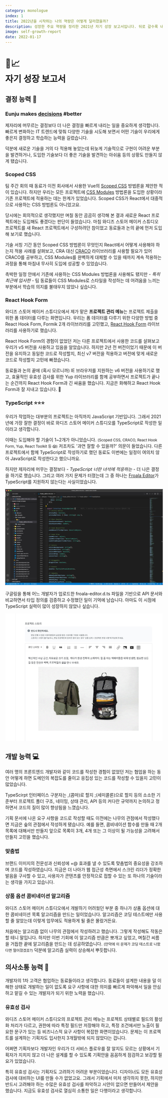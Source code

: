 ```yaml
---
category: monologue
index: 1
title: 2022년을 시작하는 나의 역량은 어떻게 달라졌을까?
description: 성장한 주요 역량을 정리한 2021년 자기 성장 보고서입니다. 뒤로 갈수록 내용이 부실한 건 비밀입니다.
image: self-growth-report
date: 2022-01-17
---
```


# 🤩📈<br />자기 성장 보고서

## 결정 능력 🧐

### Eunju makes <u>**decisions**</u> #better

제자리에 머무르는 결정보다 더 나은 결정을 빠르게 내리는 일을 중요하게 생각합니다. 빠르게 변화하는 IT 트렌드에 맞춰 다양한 기술을 시도해 보면서 어떤 기술이 우리에게 좋은지 결정하고 학습하는 능력을 길렀습니다.

덕분에 새로운 기술을 거의 다 적용해 놓았는데 뒤늦게 기술적으로 구현이 어려운 부분을 발견하거나, 도입한 기술보다 더 좋은 기술을 발견하는 아쉬움 등의 상황도 만들지 않게 됐습니다.

### Scoped CSS

팀 주간 회의 때 동료가 이전 회사에서 사용한 Vue의 [Scoped CSS](https://vue-loader.vuejs.org/guide/scoped-css.html) 방법론을 제안한 적이 있습니다. 하지만 우리는 모든 프로젝트에 [CSS Modules](https://github.com/css-modules/css-modules) 방법론을 도입한 상황이라 기존 프로젝트에 적용하는 데는 한계가 있었습니다. Scoped CSS가 React에서 대중적으로 사용하는 CSS 방법론도 아니었고요.

당시에는 회의적으로 생각했지만 며칠 동안 곰곰히 생각해 본 결과 새로운 React 프로젝트에는 도입해도 좋겠다는 판단이 들었습니다. 마침 와디즈 스토어 메이커 스튜디오 프로젝트를 새 React 프로젝트에서 구성하려던 참이었고 동료들과 논의 끝에 먼저 도입해 보기로 했습니다.

기술 서칭 기간 동안 Scoped CSS 방법론이 무엇인지 React에서 어떻게 사용해야 하는지 적용 사례를 살펴보고, CRA 대신 [CRACO](https://github.com/gsoft-inc/craco) 라이브러리를 사용할 필요가 있어 CRACO를 공부하고, CSS Modules를 완벽하게 대체할 수 있을 때까지 계속 적용하는 과정을 통해 마침내 무사히 도입에 성공할 수 있었습니다.

촉박한 일정 안에서 기존에 사용하는 CSS Modules 방법론을 사용해도 됐지만 *- 특히 최근에 입사한 -* 팀 동료들이 CSS Modules로 스타일을 작성하는 데 어려움을 느끼는 부분에서 학습의 의지를 불태우지 않았나 싶습니다.

### React Hook Form

와디즈 스토어 메이커 스튜디오에서 제가 맡은 **프로젝트 관리 메뉴**는 프로젝트 제출을 위한 폼 데이터를 다루는 화면입니다. 우리는 폼 데이터를 다루기 위한 다양한 방법 중 React Hook Form, Formik 2개 라이브러리를 고민했고, [React Hook Form](https://react-hook-form.com/kr) 라이브러리를 사용하기로 했습니다.

React Hook Form의 경험이 없었던 저는 다른 프로젝트에서 사용한 코드를 살펴보고 우리가 v5 버전을 사용하고 있음을 알았습니다. 하지만 2년 전 버전이었기 때문에 이 버전을 유지하고 동일한 코드로 작성할지, 최신 v7 버전을 적용하고 버전에 맞게 새로운 코드로 작성할지 고민에 빠졌습니다.

동료들과 논의 끝에 (혹시 모르니까) IE 브라우저를 지원하는 v6 버전을 사용하기로 했고, 효율적인 유효성 검사를 위한 Yup 라이브러리를 함께 공부하면서 프로젝트가 끝나는 순간까지 React Hook Form과 긴 싸움을 했습니다. 지금은 화해하고 React Hook Form과 잘 지내고 있습니다. 🤝

### TypeScript ⭐️⭐️⭐️

우리가 작업하는 대부분의 프로젝트는 아직까지 JavaScript 기반입니다. 그래서 2021년에 가장 잘한 결정이 바로 와디즈 스토어 메이커 스튜디오를 TypeScript로 작성한 일이라고 생각합니다.

이때는 도입해야 할 기술이 1~2개가 아니었습니다. <small>(Scoped CSS, CRACO, React Hook Form, Yup, React Toolkit 등 😱)</small> 저조차도 '과연 잘할 수 있을까?' 의문이 들었습니다. 다른 프로젝트에서 함께 TypeScript로 작성하기로 했던 동료도 이번에는 일정이 여의치 않아 JavaScript로 작성한다고 했으니까요.

하지만 제자리에 머무는 결정보다 *- TypeScript 너란 녀석에 적응하는 -* 더 나은 결정을 하기로 했습니다. 그리고 여러 가지 문제가 터졌는데 그 중 하나는 [Froala Editor](https://github.com/froala/wysiwyg-editor-release)가 TypeScript를 지원하지 않는다는 사실이었습니다.

![Froala Editor 타입 정의하기](./declare-froala-editor.jpg)

구글링을 통해 어느 개발자가 업로드한 froala-editor.d.ts 파일을 기반으로 API 문서와 비교하면서 타입 정의를 검증하고 수정했던 일이 기억에 남습니다. 아마도 이 시점에 TypeScript 실력이 많이 성장하지 않았나 싶습니다.

![스튜디오 화면에 적용한 Froala Editor](./froala-editor-in-maker-studio.jpg)

## 개발 능력 💻

여러 명의 프론트엔드 개발자와 같이 코드를 작성한 경험이 없었던 저는 협업을 하는 동안 어떻게 하면 도메인의 복잡도를 줄이고 응집성 있는 코드를 작성할 수 있을지 고민이 많았습니다.

TypeScirpt 인터페이스 구분자는 ,(콤마)로 할지 ;(세미콜론)으로 할지 등의 소소한 기준부터 프로젝트 폴더 구조, 네이밍, 상태 관리, API 등의 커다란 규약까지 논의하고 정하면서 코드의 질이 많이 향상됨을 느꼈습니다.

기획 문서에 나온 요구 사항을 코드로 작성할 때도 이전에는 나무의 관점에서 작성했다면 지금은 숲의 관점에서 작성하게 됐습니다. 예를 들면, 콤비네이션 함수를 만들 때 2개 목록에 대해서만 만들지 앞으로 목록이 3개, 4개 또는 그 이상이 될 가능성을 고려해서 만들지 고민을 했습니다.

### 맞춤법

브랜드 이미지의 전문성과 신뢰성에 +@ 효과를 낼 수 있도록 맞춤법의 중요성을 강조하며 코드를 작성하였습니다. 지금은 더 나아가 웹 접근성 측면에서 스크린 리더가 정확한 발음을 구사할 수 있고, 사용자가 콘텐츠를 안정적으로 접할 수 있는 또 하나의 기술이라는 생각을 가지고 있습니다.

### 상품 옵션 콤비네이션 알고리즘

와디즈 스토어 메이커 스튜디오에서 개발하기 어려웠던 부분 중 하나가 상품 옵션에 대한 콤비네이션 목록 알고리즘을 만드는 일이었습니다. 알고리즘은 코딩 테스트에만 사용할 줄 알았는데 이렇게 업무에도 적용하게 될 줄은 몰랐거든요.

처음에는 알고리즘 없이 나무의 관점에서 작성하려고 했습니다. 그렇게 작성해도 작동은 할 테니 말입니다. 하지만 이번 기회에 이 알고리즘 만큼은 뽀개고 싶었고, 며칠간 씨름을 거듭한 끝에 알고리즘을 만드는 데 성공하였습니다. <small>(만약에 이 문제가 코딩 테스트로 나왔다면 떨어졌겠죠?)</small> 덕분에 알고리즘 실력이 상승해서 뿌듯합니다.

## 의사소통 능력 💬

개발자의 1차 고객은 협업하는 동료들이라고 생각합니다. 동료들이 설계한 내용을 덜 이해한 상태로 개발하는 일이 없도록 요구 사항에 대한 의미를 빠르게 파악해서 일을 안심하고 맡길 수 있는 개발자가 되기 위한 노력을 했습니다.

### 유효성 검사

와디즈 스토어 메이커 스튜디오의 프로젝트 관리 메뉴는 프로젝트 상태별로 필드의 활성화 처리가 다르고, 권한에 따라 특정 필드만 저장해야 하고, 특정 조건에서만 노출이 필요한 문구가 있는 등 비즈니스적 요구 사항이 복잡한 화면이었습니다. 문제는 이 프로젝트를 설계하는 기획자도 입사한지 3개월밖에 되지 않았다는 겁니다.

어쩌면 기획자보다 개발자인 우리가 더 서비스 플로우를 잘 알지도 모르는 상황에서 기획자가 지치지 않고 더 나은 설계를 할 수 있도록 기획안을 꼼꼼하게 점검하고 보강할 필요가 있었습니다.

특히 유효성 검사는 기획자도 고려하기 어려운 부분이었습니다. 디자이너도 모든 유효성 검사에 대비하는 UI를 만들 수가 없었고요. 그래서 기획에서 미처 생각하지 못한, 하지만 반드시 고려해야 하는 수많은 유효성 검사를 파악하고 시안이 없으면 만들어서 제안을 했습니다. 지금도 유효성 검사로 열심히 소통한 일은 다행이라고 생각합니다.
